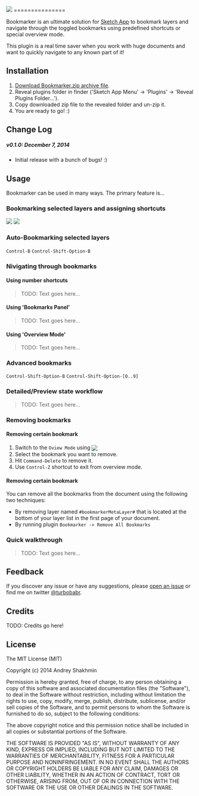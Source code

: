<img src="https://raw.githubusercontent.com/turbobabr/Bookmarker/gh-pages/docs/bookmarker_github_hero.png">
===============

Bookmarker is an ultimate solution for [Sketch App](http://bohemiancoding.com/sketch/) to bookmark layers and navigate through the toggled bookmarks using predefined shortcuts or special overview mode.

This plugin is a real time saver when you work with huge documents and want to quickly navigate to any known part of it!

## Installation

1. [Download Bookmarker.zip archive file]().
2. Reveal plugins folder in finder ('Sketch App Menu' -> 'Plugins' -> 'Reveal Plugins Folder...').
3. Copy downloaded zip file to the revealed folder and un-zip it.
4. You are ready to go! :)

## Change Log

##### v0.1.0: December 7, 2014

- Initial release with a bunch of bugs! :)

## Usage

Bookmarker can be used in many ways. The primary feature is...

### Bookmarking selected layers and assigning shortcuts

<img src="https://raw.githubusercontent.com/turbobabr/Bookmarker/gh-pages/docs/shortcuts/control-shift-0-9.png">
<img src="https://raw.githubusercontent.com/turbobabr/Bookmarker/gh-pages/docs/shortcuts/control-0-9.png">

### Auto-Bookmarking selected layers

`Control-B`
`Control-Shift-Option-B`

### Nivigating through bookmarks

#### Using number shortcuts

> TODO: Text goes here...

#### Using 'Bookmarks Panel'

> TODO: Text goes here...

#### Using 'Overview Mode'

> TODO: Text goes here...

### Advanced bookmarks

`Control-Shift-Option-B`
`Control-Shift-Option-[0..9]`

### Detailed/Preview state workflow

> TODO: Text goes here...

### Removing bookmarks

#### Removing certain bookmark

1. Switch to the `Oview Mode` using <img src="https://raw.githubusercontent.com/turbobabr/Bookmarker/gh-pages/docs/shortcuts/control-z.png" style="vertical-align: middle;">
2. Select the bookmark you want to remove.
3. Hit `Command-Delete` to remove it.
4. Use `Control-Z` shortcut to exit from overview mode.

#### Removing certain bookmark

You can remove all the bookmarks from the document using the following two techniques:
- By removing layer named `#bookmarkerMetaLayer#` that is located at the bottom of your layer list in the first page of your document.
- By running plugin `Bookmarker -> Remove All Bookmarks`

### Quick walkthrough

> TODO: Text goes here...

## Feedback

If you discover any issue or have any suggestions, please [open an issue](https://github.com/turbobabr/bookmarker/issues) or find me on twitter [@turbobabr](http://twitter.com/turbobabr).

## Credits

TODO: Credits go here!


## License

The MIT License (MIT)

Copyright (c) 2014 Andrey Shakhmin

Permission is hereby granted, free of charge, to any person obtaining a copy of this software and associated documentation files (the "Software"), to deal in the Software without restriction, including without limitation the rights to use, copy, modify, merge, publish, distribute, sublicense, and/or sell copies of the Software, and to permit persons to whom the Software is furnished to do so, subject to the following conditions:

The above copyright notice and this permission notice shall be included in all copies or substantial portions of the Software.

THE SOFTWARE IS PROVIDED "AS IS", WITHOUT WARRANTY OF ANY KIND, EXPRESS OR IMPLIED, INCLUDING BUT NOT LIMITED TO THE WARRANTIES OF MERCHANTABILITY, FITNESS FOR A PARTICULAR PURPOSE AND NONINFRINGEMENT. IN NO EVENT SHALL THE AUTHORS OR COPYRIGHT HOLDERS BE LIABLE FOR ANY CLAIM, DAMAGES OR OTHER LIABILITY, WHETHER IN AN ACTION OF CONTRACT, TORT OR OTHERWISE, ARISING FROM, OUT OF OR IN CONNECTION WITH THE SOFTWARE OR THE USE OR OTHER DEALINGS IN THE SOFTWARE.
